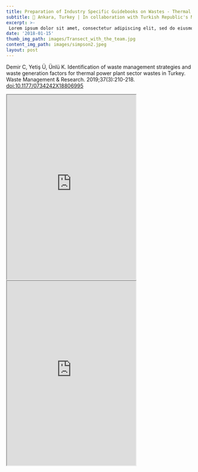 ```yaml
---
title: Preparation of Industry Specific Guidebooks on Wastes - Thermal Power and Waste Accumulator Recycling Plants 
subtitle: 📍 Ankara, Turkey | In collaboration with Turkish Republic's Ministry of Environment and Urbanization
excerpt: >-
 Lorem ipsum dolor sit amet, consectetur adipiscing elit, sed do eiusmod tempor incididunt ut labore et dolore magna aliqua. Ut enim ad minim veniam, quis nostrud exercitation ullamco laboris nisi ut aliquip ex ea commodo consequat. 
date: '2018-01-15'
thumb_img_path: images/Transect_with_the_team.jpg
content_img_path: images/simpson2.jpeg
layout: post
---
```


Demir C, Yetiş Ü, Ünlü K. Identification of waste management strategies and waste generation factors for thermal power plant sector wastes in Turkey. Waste Management & Research. 2019;37(3):210-218. [doi:10.1177/0734242X18806995](https://doi.org/10.1177/0734242X18806995) 

<iframe src="https://webdosya.csb.gov.tr/db/cygm/editordosya/Termik_Santraller_Kilavuzu.pdf" height="500" width="350"></iframe>

<iframe src="https://webdosya.csb.gov.tr/db/cygm/editordosya/Atik_Aku_Geri_Kazanim_Kilavuzu.pdf" height="500" width="350"></iframe>

